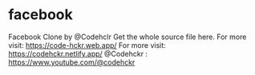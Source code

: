 # facebook
Facebook Clone by @Codehclr
Get the whole source file here.
For more visit:  https://code-hckr.web.app/
For more visit: https://codehckr.netlify.app/
@Codehckr : https://www.youtube.com/@codehckr
